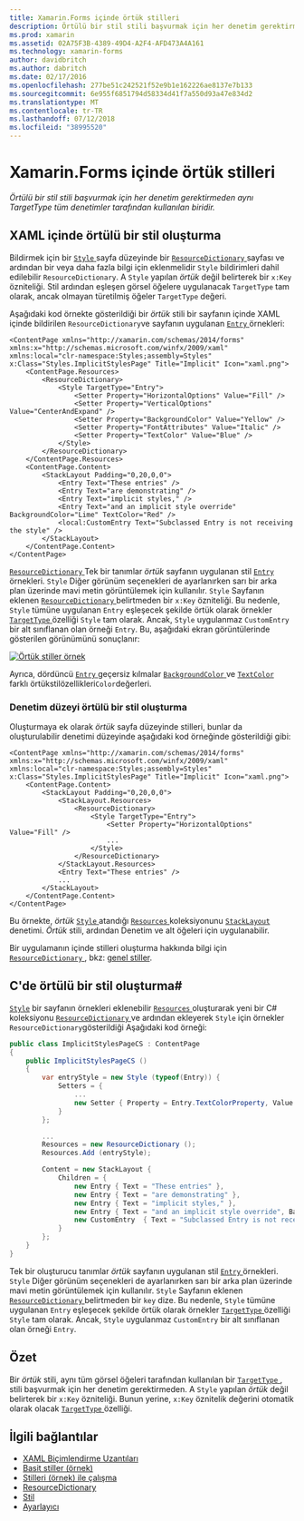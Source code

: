 ```yaml
---
title: Xamarin.Forms içinde örtük stilleri
description: Örtülü bir stil stili başvurmak için her denetim gerektirmeden aynı TargetType tüm denetimler tarafından kullanılan biridir.
ms.prod: xamarin
ms.assetid: 02A75F3B-4389-49D4-A2F4-AFD473A4A161
ms.technology: xamarin-forms
author: davidbritch
ms.author: dabritch
ms.date: 02/17/2016
ms.openlocfilehash: 277be51c242521f52e9b1e162226ae8137e7b133
ms.sourcegitcommit: 6e955f6851794d58334d41f7a550d93a47e834d2
ms.translationtype: MT
ms.contentlocale: tr-TR
ms.lasthandoff: 07/12/2018
ms.locfileid: "38995520"
---
```

# <a name="implicit-styles-in-xamarinforms"></a>Xamarin.Forms içinde örtük stilleri

_Örtülü bir stil stili başvurmak için her denetim gerektirmeden aynı TargetType tüm denetimler tarafından kullanılan biridir._

## <a name="creating-an-implicit-style-in-xaml"></a>XAML içinde örtülü bir stil oluşturma

Bildirmek için bir [ `Style` ](xref:Xamarin.Forms.Style) sayfa düzeyinde bir [ `ResourceDictionary` ](xref:Xamarin.Forms.ResourceDictionary) sayfası ve ardından bir veya daha fazla bilgi için eklenmelidir `Style` bildirimleri dahil edilebilir `ResourceDictionary`. A `Style` yapılan *örtük* değil belirterek bir `x:Key` özniteliği. Stil ardından eşleşen görsel öğelere uygulanacak `TargetType` tam olarak, ancak olmayan türetilmiş öğeler `TargetType` değeri.

Aşağıdaki kod örnekte gösterildiği bir *örtük* stili bir sayfanın içinde XAML içinde bildirilen `ResourceDictionary`ve sayfanın uygulanan [ `Entry` ](xref:Xamarin.Forms.Entry) örnekleri:

```xaml
<ContentPage xmlns="http://xamarin.com/schemas/2014/forms" xmlns:x="http://schemas.microsoft.com/winfx/2009/xaml" xmlns:local="clr-namespace:Styles;assembly=Styles" x:Class="Styles.ImplicitStylesPage" Title="Implicit" Icon="xaml.png">
    <ContentPage.Resources>
        <ResourceDictionary>
            <Style TargetType="Entry">
                <Setter Property="HorizontalOptions" Value="Fill" />
                <Setter Property="VerticalOptions" Value="CenterAndExpand" />
                <Setter Property="BackgroundColor" Value="Yellow" />
                <Setter Property="FontAttributes" Value="Italic" />
                <Setter Property="TextColor" Value="Blue" />
            </Style>
        </ResourceDictionary>
    </ContentPage.Resources>
    <ContentPage.Content>
        <StackLayout Padding="0,20,0,0">
            <Entry Text="These entries" />
            <Entry Text="are demonstrating" />
            <Entry Text="implicit styles," />
            <Entry Text="and an implicit style override" BackgroundColor="Lime" TextColor="Red" />
            <local:CustomEntry Text="Subclassed Entry is not receiving the style" />
        </StackLayout>
    </ContentPage.Content>
</ContentPage>
```

[ `ResourceDictionary` ](xref:Xamarin.Forms.ResourceDictionary) Tek bir tanımlar *örtük* sayfanın uygulanan stil [ `Entry` ](xref:Xamarin.Forms.Entry) örnekleri. `Style` Diğer görünüm seçenekleri de ayarlanırken sarı bir arka plan üzerinde mavi metin görüntülemek için kullanılır. `Style` Sayfanın eklenen [ `ResourceDictionary` ](xref:Xamarin.Forms.ResourceDictionary) belirtmeden bir `x:Key` özniteliği. Bu nedenle, `Style` tümüne uygulanan `Entry` eşleşecek şekilde örtük olarak örnekler [ `TargetType` ](xref:Xamarin.Forms.Style.TargetType) özelliği `Style` tam olarak. Ancak, `Style` uygulanmaz `CustomEntry` bir alt sınıflanan olan örneği `Entry`. Bu, aşağıdaki ekran görüntülerinde gösterilen görünümünü sonuçlanır:

[![](implicit-images/implicit-styles.png "Örtük stiller örnek")](implicit-images/implicit-styles-large.png#lightbox "örtük stilleri örneği")

Ayrıca, dördüncü [ `Entry` ](xref:Xamarin.Forms.Entry) geçersiz kılmalar [ `BackgroundColor` ](xref:Xamarin.Forms.VisualElement.BackgroundColor) ve [ `TextColor` ](xref:Xamarin.Forms.Entry.TextColor) farklı örtükstilözellikleri`Color`değerleri.

### <a name="creating-an-implicit-style-at-the-control-level"></a>Denetim düzeyi örtülü bir stil oluşturma

Oluşturmaya ek olarak *örtük* sayfa düzeyinde stilleri, bunlar da oluşturulabilir denetimi düzeyinde aşağıdaki kod örneğinde gösterildiği gibi:

```xaml
<ContentPage xmlns="http://xamarin.com/schemas/2014/forms" xmlns:x="http://schemas.microsoft.com/winfx/2009/xaml" xmlns:local="clr-namespace:Styles;assembly=Styles" x:Class="Styles.ImplicitStylesPage" Title="Implicit" Icon="xaml.png">
    <ContentPage.Content>
        <StackLayout Padding="0,20,0,0">
            <StackLayout.Resources>
                <ResourceDictionary>
                    <Style TargetType="Entry">
                        <Setter Property="HorizontalOptions" Value="Fill" />
                        ...
                    </Style>
                </ResourceDictionary>
            </StackLayout.Resources>
            <Entry Text="These entries" />
            ...
        </StackLayout>
    </ContentPage.Content>
</ContentPage>
```

Bu örnekte, *örtük* [ `Style` ](xref:Xamarin.Forms.Style) atandığı [ `Resources` ](xref:Xamarin.Forms.VisualElement.Resources) koleksiyonunu [ `StackLayout` ](xref:Xamarin.Forms.StackLayout)denetimi. *Örtük* stili, ardından Denetim ve alt öğeleri için uygulanabilir.

Bir uygulamanın içinde stilleri oluşturma hakkında bilgi için [ `ResourceDictionary` ](xref:Xamarin.Forms.ResourceDictionary), bkz: [genel stiller](~/xamarin-forms/user-interface/styles/application.md).

## <a name="creating-an-implicit-style-in-c35"></a>C'de örtülü bir stil oluşturma&#35;

[`Style`](xref:Xamarin.Forms.Style) bir sayfanın örnekleri eklenebilir [ `Resources` ](xref:Xamarin.Forms.VisualElement.Resources) oluşturarak yeni bir C# koleksiyonu [ `ResourceDictionary` ](xref:Xamarin.Forms.ResourceDictionary)ve ardından ekleyerek `Style` için örnekler `ResourceDictionary`gösterildiği Aşağıdaki kod örneği:

```csharp
public class ImplicitStylesPageCS : ContentPage
{
    public ImplicitStylesPageCS ()
    {
        var entryStyle = new Style (typeof(Entry)) {
            Setters = {
                ...
                new Setter { Property = Entry.TextColorProperty, Value = Color.Blue }
            }
        };

        ...
        Resources = new ResourceDictionary ();
        Resources.Add (entryStyle);

        Content = new StackLayout {
            Children = {
                new Entry { Text = "These entries" },
                new Entry { Text = "are demonstrating" },
                new Entry { Text = "implicit styles," },
                new Entry { Text = "and an implicit style override", BackgroundColor = Color.Lime, TextColor = Color.Red },
                new CustomEntry  { Text = "Subclassed Entry is not receiving the style" }
            }
        };
    }
}
```

Tek bir oluşturucu tanımlar *örtük* sayfanın uygulanan stil [ `Entry` ](xref:Xamarin.Forms.Entry) örnekleri. `Style` Diğer görünüm seçenekleri de ayarlanırken sarı bir arka plan üzerinde mavi metin görüntülemek için kullanılır. `Style` Sayfanın eklenen [ `ResourceDictionary` ](xref:Xamarin.Forms.ResourceDictionary) belirtmeden bir `key` dize. Bu nedenle, `Style` tümüne uygulanan `Entry` eşleşecek şekilde örtük olarak örnekler [ `TargetType` ](xref:Xamarin.Forms.Style.TargetType) özelliği `Style` tam olarak. Ancak, `Style` uygulanmaz `CustomEntry` bir alt sınıflanan olan örneği `Entry`.

## <a name="summary"></a>Özet

Bir *örtük* stili, aynı tüm görsel öğeleri tarafından kullanılan bir [ `TargetType` ](xref:Xamarin.Forms.Style.TargetType), stili başvurmak için her denetim gerektirmeden. A `Style` yapılan *örtük* değil belirterek bir `x:Key` özniteliği. Bunun yerine, `x:Key` öznitelik değerini otomatik olarak olacak [ `TargetType` ](xref:Xamarin.Forms.Style.TargetType) özelliği.



## <a name="related-links"></a>İlgili bağlantılar

- [XAML Biçimlendirme Uzantıları](~/xamarin-forms/xaml/xaml-basics/xaml-markup-extensions.md)
- [Basit stiller (örnek)](https://developer.xamarin.com/samples/xamarin-forms/UserInterface/Styles/BasicStyles/)
- [Stilleri (örnek) ile çalışma](https://developer.xamarin.com/samples/xamarin-forms/WorkingWithStyles/)
- [ResourceDictionary](xref:Xamarin.Forms.ResourceDictionary)
- [Stil](xref:Xamarin.Forms.Style)
- [Ayarlayıcı](xref:Xamarin.Forms.Setter)
